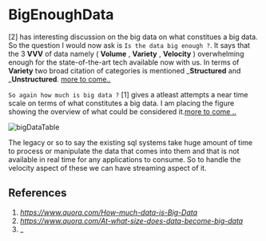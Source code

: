 # BigEnoughData

[2] has interesting discussion on the big data on what constitues a big data. So the question I would now ask is `Is the data big enough ?`. It says that the 3 __VVV__ of data namely ( __Volume__ , __Variety__ , __Velocity__ ) overwhelming enough for the state-of-the-art tech available now with us. In terms of __Variety__ two broad citation of categories is mentioned ___Structured__ and ___Unstructured__. [more to come..](https://www.quora.com/At-what-size-does-data-become-big-data)

`So again how much is big data ?` [1] gives a atleast attempts a near time scale on terms of what constitutes a big data. I am placing the figure showing the overview of what could be considered it.[more to come ..](https://www.quora.com/How-much-data-is-Big-Data)

![bigDataTable](https://qph.ec.quoracdn.net/main-qimg-4ffd5c58b96abab86126574ac0098df6)

The legacy or so to say the existing sql systems take huge amount of time to process or manipulate the data that comes into them and that is not available in real time for any applications to consume. So to handle the velocity aspect of these we can have streaming aspect of it.

## References
1. _https://www.quora.com/How-much-data-is-Big-Data_
1. _https://www.quora.com/At-what-size-does-data-become-big-data_
2. _
